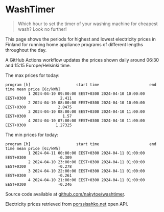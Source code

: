 
# WashTimer

> Which hour to set the timer of your washing machine for cheapest wash? Look no further!

This page shows the periods for highest and lowest electricity prices in Finland 
for running home appliance programs of different lengths throughout the day. 

A GitHub Actions workflow updates the prices shown daily around 06:30 and 15:15 Europe/Helsinki time.

The max prices for today:

	program [h]                    start time                      end time mean price [€c/kWh]
	          1 2024-04-10 09:00:00 EEST+0300 2024-04-10 10:00:00 EEST+0300               2.411
	          2 2024-04-10 08:00:00 EEST+0300 2024-04-10 10:00:00 EEST+0300              2.0475
	          3 2024-04-10 08:00:00 EEST+0300 2024-04-10 11:00:00 EEST+0300                1.57
	          4 2024-04-10 07:00:00 EEST+0300 2024-04-10 11:00:00 EEST+0300             1.27325

The min prices for today:

	program [h]                    start time                      end time mean price [€c/kWh]
	          1 2024-04-11 00:00:00 EEST+0300 2024-04-11 01:00:00 EEST+0300              -0.309
	          2 2024-04-10 23:00:00 EEST+0300 2024-04-11 01:00:00 EEST+0300              -0.278
	          3 2024-04-10 22:00:00 EEST+0300 2024-04-11 01:00:00 EEST+0300              -0.261
	          4 2024-04-10 21:00:00 EEST+0300 2024-04-11 01:00:00 EEST+0300              -0.246


Source code available at [github.com/nakytoe/washtimer](https://github.com/nakytoe/washtimer).

Electricity prices retrieved from [porssisahko.net](https://porssisahko.net/api) open API.
